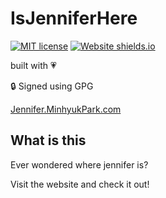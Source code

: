 # IsJenniferHere
[![MIT license](https://img.shields.io/badge/License-MIT-blue.svg)](https://lbesson.mit-license.org/)
[![Website shields.io](https://img.shields.io/website-up-down-green-red/http/shields.io.svg)](http://Jennifer.MinhyukPark.com)

built with :heartpulse:

:lock: Signed using GPG

[Jennifer.MinhyukPark.com](https://jennifer.minhyukpark.com "Is jennifer here?")

## What is this
Ever wondered where jennifer is?

Visit the website and check it out!
